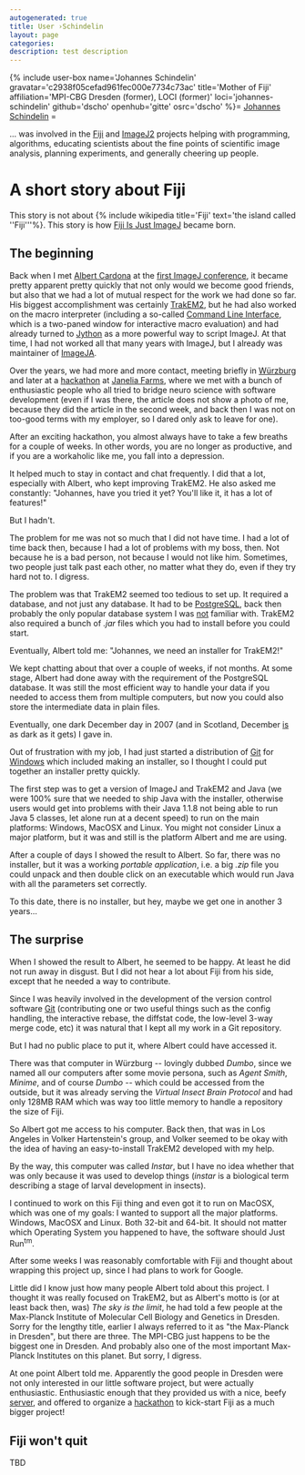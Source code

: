 ```yaml
---
autogenerated: true
title: User ›Schindelin
layout: page
categories: 
description: test description
---
```


{% include user-box name='Johannes Schindelin' gravatar='c2938f05cefad961fec000e7734c73ac' title='Mother of Fiji' affiliation='MPI-CBG Dresden (former), LOCI (former)' loci='johannes-schindelin' github='dscho' openhub='gitte' osrc='dscho' %}= [Johannes Schindelin](http://loci.wisc.edu/people/johannes-schindelin) =

... was involved in the [Fiji](Fiji) and [ImageJ2](ImageJ2) projects helping with programming, algorithms, educating scientists about the fine points of scientific image analysis, planning experiments, and generally cheering up people.

A short story about Fiji
========================

This story is not about {% include wikipedia title='Fiji' text='the island called \'\'Fiji\'\''%}. This story is how [Fiji Is Just ImageJ](https://fiji.sc) became born.

The beginning
-------------

Back when I met [Albert Cardona](http://albert.rierol.net) at the [first ImageJ conference](Conference_2006), it became pretty apparent pretty quickly that not only would we become good friends, but also that we had a lot of mutual respect for the work we had done so far. His biggest accomplishment was certainly [TrakEM2](TrakEM2), but he had also worked on the macro interpreter (including a so-called [Command Line Interface](Macro_Interpreter), which is a two-paned window for interactive macro evaluation) and had already turned to [Jython](Jython_Scripting) as a more powerful way to script ImageJ. At that time, I had not worked all that many years with ImageJ, but I already was maintainer of [ImageJA](ImageJA).

Over the years, we had more and more contact, meeting briefly in [Würzburg](http://genetics.biozentrum.uni-wuerzburg.de/main/) and later at a [hackathon](Hackathon) at [Janelia Farms](http://www.hhmi.org/bulletin/nov2007/chronicle/hackathon.html), where we met with a bunch of enthusiastic people who all tried to bridge neuro science with software development (even if I was there, the article does not show a photo of me, because they did the article in the second week, and back then I was not on too-good terms with my employer, so I dared only ask to leave for one).

After an exciting hackathon, you almost always have to take a few breaths for a couple of weeks. In other words, you are no longer as productive, and if you are a workaholic like me, you fall into a depression.

It helped much to stay in contact and chat frequently. I did that a lot, especially with Albert, who kept improving TrakEM2. He also asked me constantly: "Johannes, have you tried it yet? You'll like it, it has a lot of features!"

But I hadn't.

The problem for me was not so much that I did not have time. I had a lot of time back then, because I had a lot of problems with my boss, then. Not because he is a bad person, not because I would not like him. Sometimes, two people just talk past each other, no matter what they do, even if they try hard not to. I digress.

The problem was that TrakEM2 seemed too tedious to set up. It required a database, and not just any database. It had to be [PostgreSQL](http://www.postgresql.org/), back then probably the only popular database system I was <u>not</u> familiar with. TrakEM2 also required a bunch of *.jar* files which you had to install before you could start.

Eventually, Albert told me: "Johannes, we need an installer for TrakEM2!"

We kept chatting about that over a couple of weeks, if not months. At some stage, Albert had done away with the requirement of the PostgreSQL database. It was still the most efficient way to handle your data if you needed to access them from multiple computers, but now you could also store the intermediate data in plain files.

Eventually, one dark December day in 2007 (and in Scotland, December <u>is</u> as dark as it gets) I gave in.

Out of frustration with my job, I had just started a distribution of [Git](Git) for [Windows](https://git-for-windows.github.io/) which included making an installer, so I thought I could put together an installer pretty quickly.

The first step was to get a version of ImageJ and TrakEM2 and Java (we were 100% sure that we needed to ship Java with the installer, otherwise users would get into problems with their Java 1.1.8 not being able to run Java 5 classes, let alone run at a decent speed) to run on the main platforms: Windows, MacOSX and Linux. You might not consider Linux a major platform, but it was and still is the platform Albert and me are using.

After a couple of days I showed the result to Albert. So far, there was no installer, but it was a working *portable application*, i.e. a big *.zip* file you could unpack and then double click on an executable which would run Java with all the parameters set correctly.

To this date, there is no installer, but hey, maybe we get one in another 3 years...

The surprise
------------

When I showed the result to Albert, he seemed to be happy. At least he did not run away in disgust. But I did not hear a lot about Fiji from his side, except that he needed a way to contribute.

Since I was heavily involved in the development of the version control software [Git](http://git-scm.com/) (contributing one or two useful things such as the config handling, the interactive rebase, the diffstat code, the low-level 3-way merge code, etc) it was natural that I kept all my work in a Git repository.

But I had no public place to put it, where Albert could have accessed it.

There was that computer in Würzburg -- lovingly dubbed *Dumbo*, since we named all our computers after some movie persona, such as *Agent Smith*, *Minime*, and of course *Dumbo* -- which could be accessed from the outside, but it was already serving the *Virtual Insect Brain Protocol* and had only 128MB RAM which was way too little memory to handle a repository the size of Fiji.

So Albert got me access to his computer. Back then, that was in Los Angeles in Volker Hartenstein's group, and Volker seemed to be okay with the idea of having an easy-to-install TrakEM2 developed with my help.

By the way, this computer was called *Instar*, but I have no idea whether that was only because it was used to develop things (*instar* is a biological term describing a stage of larval development in insects).

I continued to work on this Fiji thing and even got it to run on MacOSX, which was one of my goals: I wanted to support all the major platforms. Windows, MacOSX and Linux. Both 32-bit and 64-bit. It should not matter which Operating System you happened to have, the software should Just Run<sup>tm</sup>.

After some weeks I was reasonably comfortable with Fiji and thought about wrapping this project up, since I had plans to work for Google.

Little did I know just how many people Albert told about this project. I thought it was really focused on TrakEM2, but as Albert's motto is (or at least back then, was) *The sky is the limit*, he had told a few people at the Max-Planck Institute of Molecular Cell Biology and Genetics in Dresden. Sorry for the lengthy title, earlier I always referred to it as "the Max-Planck in Dresden", but there are three. The MPI-CBG just happens to be the biggest one in Dresden. And probably also one of the most important Max-Planck Institutes on this planet. But sorry, I digress.

At one point Albert told me. Apparently the good people in Dresden were not only interested in our little software project, but were actually enthusiastic. Enthusiastic enough that they provided us with a nice, beefy [server](Pacific), and offered to organize a [hackathon](Hackathon) to kick-start Fiji as a much bigger project!

Fiji won't quit
---------------

TBD
